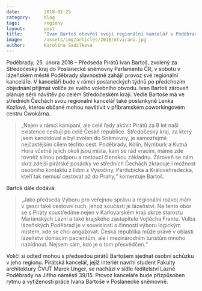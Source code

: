 ```yaml
---
date:         2018-02-25
category:     blog
tags:         regiony
layout:       post
title:        "Ivan Bartoš otevřel svoji regionální kancelář v Poděbradech"
image:        /assets/img/articles/2018/otvirani.jpg
author:       Karolína Sadílková
---
```


Poděbrady, 25. února 2018 – Předseda Pirátů Ivan Bartoš, zvolený za Středočeský kraj do Poslanecké sněmovny Parlamentu ČR, v sobotu v lázeňském městě Poděbrady slavnostně zahájil provoz své regionální kanceláře. V kanceláři bude v rámci poslaneckých týdnů po předchozím objednání přijímat voliče ze svého volebního obvodu. Ivan Bartoš zároveň plánuje sérii návštěv po celém Středočeském kraji. Vedle Bartoše má ve středních Čechách svou regionální kancelář také poslankyně Lenka Kozlová, kterou občané mohou navštívit v příbramském coworkingovém centru Cwokárna. 

> „Nejen v rámci kampaní, ale celé řady aktivit Pirátů za 8 let naší existence cestuji po celé  České republice. Středočeský kraj, za který jsem kandidoval a byl zvolen do Sněmovny, je samozřejmě nejčastějším cílem těchto cest. Poděbrady, Kolín, Nymburk a Kutná Hora včetně jejich okolí jsou místa, kam se rád vracím, máme zde rovněž silnou podporu a rostoucí členskou základnu. Zároveň se nám skrz zdejší pirátské posádky ve středních Čechách zkracuje i možnost osobního kontaktu z lidmi z Vysočiny, Pardubicka a Královehradecka, kteří tak nemusí cestovat až do Prahy,“ komentuje Bartoš. 

Bartoš dále dodává: 

> „Jako předseda Výboru pro veřejnou správu a regionální rozvoj mám v gesci také cestovní ruch, jehož součástí je lázeňství. Na tento obor se s Piráty soustředíme nejen v Karlovarském kraji skrze starostu Mariánských Lázní a také krajského zastupitele Vojtěcha Frantu. Volba lázeňských Poděbrad je v souvislosti s činností výboru logickým místem, kde se chci angažovat. Česká republika může právě v oblasti lázeňství domácím pacientům, ale i mezinárodním turistům mnoho nabídnout. Nejsem sám, kdo je o tom přesvědčen.“

Voliči si odteď mohou s předsedou pirátů Bartošem sjednat osobní schůzku v jeho regionu. Pirátská kancelář, jejíž interiér navrhl student Fakulty architektury ČVUT Marek Unger, se nachází v sídle ředitelství Lázně Poděbrady na Jiřího náměstí 39/15. Provoz kanceláře bude přizpůsoben rytmu a vytíženosti práce Ivana Bartoše v Poslanecké sněmovně. 

